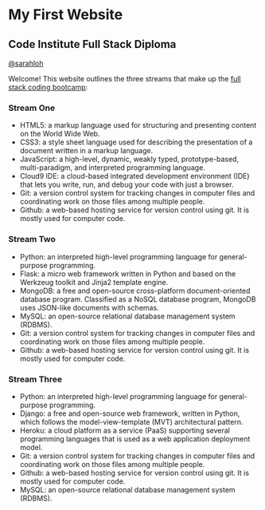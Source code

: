 # My First Website
## Code Institute Full Stack Diploma
[@sarahloh](https://github.com/sarahloh)

Welcome! This website outlines the three streams that make up the [full stack coding bootcamp](https://www.codeinstitute.net/mentored-online):

### Stream One

* HTML5: a markup language used for structuring and presenting content on the World Wide Web.
* CSS3: a style sheet language used for describing the presentation of a document written in a markup language.
* JavaScript: a high-level, dynamic, weakly typed, prototype-based, multi-paradigm, and interpreted programming language.
* Cloud9 IDE: a cloud-based integrated development environment (IDE) that lets you write, run, and debug your code with just a browser.
* Git: a version control system for tracking changes in computer files and coordinating work on those files among multiple people.
* Github: a web-based hosting service for version control using git. It is mostly used for computer code.

### Stream Two

* Python: an interpreted high-level programming language for general-purpose programming.
* Flask: a micro web framework written in Python and based on the Werkzeug toolkit and Jinja2 template engine.
* MongoDB: a free and open-source cross-platform document-oriented database program. Classified as a NoSQL database program, MongoDB uses JSON-like documents with schemas.
* MySQL: an open-source relational database management system (RDBMS).
* Git: a version control system for tracking changes in computer files and coordinating work on those files among multiple people.
* Github: a web-based hosting service for version control using git. It is mostly used for computer code.

### Stream Three

* Python: an interpreted high-level programming language for general-purpose programming.
* Django: a free and open-source web framework, written in Python, which follows the model-view-template (MVT) architectural pattern.
* Heroku: a cloud platform as a service (PaaS) supporting several programming languages that is used as a web application deployment model.
* Git: a version control system for tracking changes in computer files and coordinating work on those files among multiple people.
* Github: a web-based hosting service for version control using git. It is mostly used for computer code.
* MySQL: an open-source relational database management system (RDBMS).